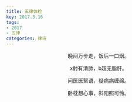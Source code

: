 ```yaml
---
title: 五律体检
key: 2017.3.16
tags: 
- 2017
- 五律
categories: 律诗
---
```


<p align="center">晚间万步走，饭后一口烟。
</p>
<p align="center">x射有清肺，b超无脂肝。
</p>
<p align="center">问医医絮语，疑病病缠绵。
</p>
<p align="center">卧枕想心事，斜阳照可怜。
</p>
